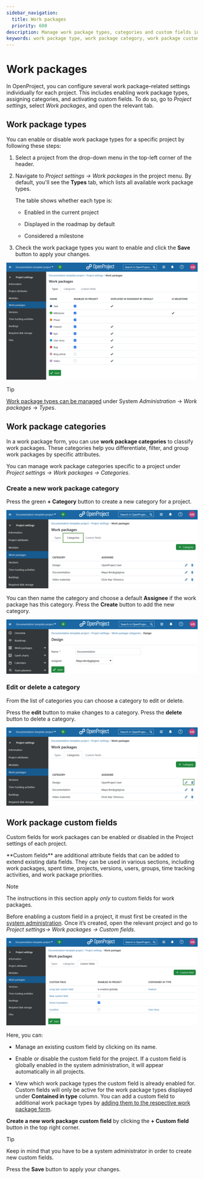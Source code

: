```yaml
---
sidebar_navigation:
  title: Work packages
  priority: 600
description: Manage work package types, categories and custom fields in OpenProject project settings.
keywords: work package type, work package category, work package custom fields
---
```

# Work packages 

In OpenProject, you can configure several work package–related settings individually for each project. This includes enabling work package types, assigning categories, and activating custom fields. To do so, go to *Project settings*, select *Work packages*, and open the relevant tab.

## Work package types

You can enable or disable work package types for a specific project by following these steps:

1. Select a project from the drop-down menu in the top-left corner of the header.
2. Navigate to *Project settings → Work packages* in the project menu. By default, you'll see the **Types** tab, which lists all available work package types. 

    The table shows whether each type is:

    - Enabled in the current project

    - Displayed in the roadmap by default

    - Considered a milestone
3. Check the work package types you want to enable and click the **Save** button to apply your changes.

![Work package types under project settings in OpenProject](openproject_user_guide_project_settings_work_packages_types.png)

> [!TIP] 
>
> [Work package types can be managed](../../../../system-admin-guide/manage-work-packages/work-package-types) under System *Administration* -> *Work packages* -> *Types*.

## Work package categories

In a work package form, you can use **work package categories** to classify work packages. These categories help you differentiate, filter, and group work packages by specific attributes.

You can manage work package categories specific to a project under *Project settings → Work packages → Categories*.

### Create a new work package category

Press the green **+ Category** button to create a new category for a project.

![Work package categories tab under work package module in project settings in OpenProject](openproject_user_guide_project_settings_work_packages_categories.png)

You can then name the category and choose a default **Assignee** if the work package has this category. Press the **Create** button to add the new category.

![A form to create a new work package category under project settings in OpenProject](openproject_user_guide_project_settings_work_packages_categories_new.png)

### Edit or delete a category

From the list of categories you can choose a category to edit or delete.

Press the **edit** button to make changes to a category. Press the **delete** button to delete a category.

![Edit or delete a work package category under project settings in OpenProject](openproject_user_guide_project_settings_work_packages_categories_edit_delete.png)

## Work package custom fields

Custom fields for work packages can be enabled or disabled in the Project settings of each project.

<div class="glossary">
 **Custom fields** are additional attribute fields that can be added to extend existing data fields. They can be used in various sections, including work packages, spent time, projects, versions, users, groups, time tracking activities, and work package priorities.
</div>

> [!NOTE]
> The instructions in this section apply *only* to custom fields for work packages.

Before enabling a custom field in a project, it must first be created in the [system administration](../../../../system-admin-guide/custom-fields). Once it’s created, open the relevant project and go to *Project settings-> Work packages -> Custom fields*.

![Custom fields settings in OpenProject project settings](openproject_user_guide_project_settings_work_packages_custom_fields.png)

Here, you can:

- Manage an existing custom field by clicking on its name.
- Enable or disable the custom field for the project. If a custom field is globally enabled in the system administration, it will appear automatically in all projects.

- View which work package types the custom field is already enabled for. Custom fields will only be active for the work package types displayed under **Contained in type** column. You can add a custom field to additional work package types by [adding them to the respective work package form](../../../../system-admin-guide/manage-work-packages/work-package-types/#work-package-form-configuration-enterprise-add-on).

**Create a new work package custom field** by clicking the **+ Custom field** button in the top right corner.

> [!TIP] 
> Keep in mind that you have to be a system administrator in order to create new custom fields.

Press the **Save** button to apply your changes.
